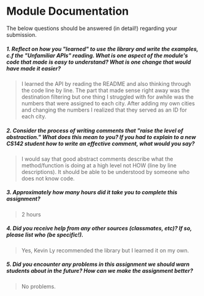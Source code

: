 # Module Documentation

The below questions should be answered (in detail!) regarding your submission.

##### 1. Reflect on how you "learned" to use the library and write the examples, c.f the "Unfamiliar APIs" reading. What is one aspect of the module's code that made is easy to understand? What is one change that would have made it easier?
> I learned the API by reading the README and also thinking through the code line by line. The part that made sense right away was the destination filtering but one thing I struggled with for awhile was the numbers that were assigned to each city. After adding my own cities and changing the numbers I realized that they served as an ID for each city.


##### 2. Consider the process of writing comments that "raise the level of abstraction." What does this mean to you? If you had to explain to a new CS142 student how to write an effective comment, what would you say? #####
> I would say that good abstract comments describe what the method/function is doing at a high level not HOW (line by line descriptions). It should be able to be understood by someone who does not know code.

##### 3. Approximately how many hours did it take you to complete this assignment? #####
> 2 hours


##### 4. Did you receive help from any other sources (classmates, etc)? If so, please list who (be specific!). #####
> Yes, Kevin Ly recommended the library but I learned it on my own. 


##### 5. Did you encounter any problems in this assignment we should warn students about in the future? How can we make the assignment better? #####
> No problems.
